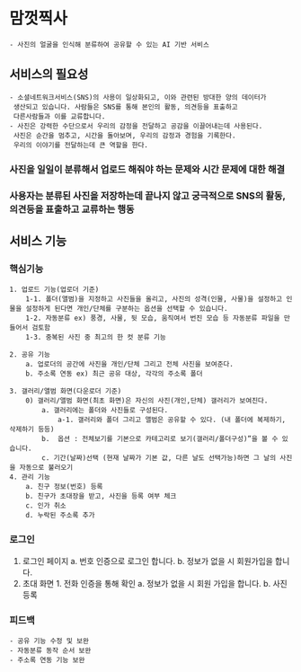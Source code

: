 # 맘껏찍사
	- 사진의 얼굴을 인식해 분류하여 공유할 수 있는 AI 기반 서비스

## 서비스의 필요성
	- 소셜네트워크서비스(SNS)의 사용이 일상화되고, 이와 관련된 방대한 양의 데이터가
	 생산되고 있습니다. 사람들은 SNS를 통해 본인의 활동, 의견등을 표출하고
	 다른사람들과 이를 교류합니다.
	- 사진은 강력한 수단으로서 우리의 감정을 전달하고 공감을 이끌어내는데 사용된다.
	 사진은 순간을 멈추고, 시간을 돌아보며, 우리의 감정과 경험을 기록한다.
	 우리의 이야기를 전달하는데 큰 역할을 한다.
### 사진을 일일이 분류해서 업로드 해줘야 하는 문제와 시간 문제에 대한 해결
### 사용자는 분류된 사진을 저장하는데 끝나지 않고 궁극적으로 SNS의 활동, 의견등을 표출하고 교류하는 행동   

## 서비스 기능

### 핵심기능  
	1. 업로드 기능(업로더 기준)
		1-1. 폴더(앨범)을 지정하고 사진들을 올리고, 사진의 성격(인물, 사물)을 설정하고 인물을 설정하게 된다면 개인/단체를 구분하는 옵션을 선택할 수 있습니다.
		1-2. 자동분류 ex) 풍경, 사물, 뒷 모습, 움직여서 번진 모습 등 자동분류 파일을 만들어서 검토함
		1-3. 중복된 사진 중 최고의 한 컷 분류 기능  

	2. 공유 기능
		a. 업로더의 공간에 사진을 개인/단체 그리고 전체 사진을 보여준다.
		b. 주소록 연동 ex) 최근 공유 대상, 각각의 주소록 폴더 

	3. 갤러리/앨범 화면(다운로더 기준)
		0) 갤러리/앨범 화면(최초 화면)은 자신의 사진(개인,단체) 갤러리가 보여진다.
			a. 갤러리에는 폴더와 사진들로 구성된다.
				a-1. 갤러리와 폴더 그리고 앨범은 공유할 수 있다. (내 폴더에 복제하기, 삭제하기 등등)
			b.  옵션 : 전체보기를 기본으로 카테고리로 보기(갤러리/폴더구성)”을 볼 수 있습니다. 
			c. 기간(날짜)선택 (현재 날짜가 기본 값, 다른 날도 선택가능)하면 그 날의 사진을 자동으로 불러오기
	4. 관리 기능
		a. 친구 정보(번호) 등록
		b. 친구가 초대장을 받고, 사진을 등록 여부 체크
		c. 인가 취소  
		d. 누락된 주소록 추가

### 로그인
1. 로그인 페이지 
		a. 번호 인증으로 로그인 합니다.
		b. 정보가 없을 시 회원가입을 합니다.
2. 초대 화면
		1. 전화 인증을 통해 확인
			a. 정보가 없을 시 회원 가입을 합니다.
			b. 사진 등록

### 피드백
	- 공유 기능 수정 및 보완
	- 자동분류 동작 순서 보완
	- 주소록 연동 기능 보완 			 		 		